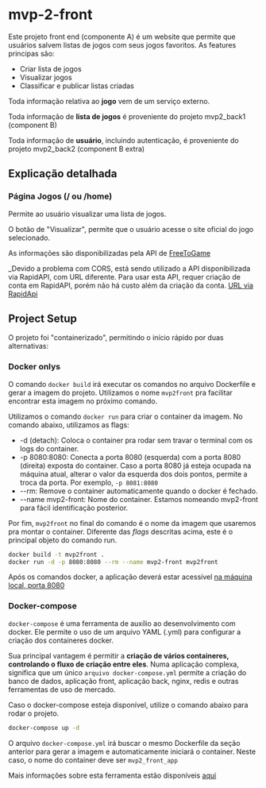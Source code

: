 # mvp-2-front

Este projeto front end (componente A) é um website que permite que usuários salvem listas de jogos
com seus jogos favoritos. As features principas são:

- Criar lista de jogos
- Visualizar jogos
- Classificar e publicar listas criadas

Toda informação relativa ao **jogo** vem de um serviço externo.

Toda informação de **lista de jogos** é proveniente do projeto mvp2_back1 (component B)

Toda informação de **usuário**, incluindo autenticação, é proveniente do projeto mvp2_back2 (component B extra)

## Explicação detalhada

### Página Jogos (/ ou /home)

Permite ao usuário visualizar uma lista de jogos.

O botão de "Visualizar", permite que o usuário acesse o site oficial do jogo selecionado.

As informações são disponibilizadas pela API de [FreeToGame](https://www.freetogame.com/api-doc)

_Devido a problema com CORS, está sendo utilizado a API disponibilizada via RapidAPI, com URL diferente.
Para usar esta API, requer criação de conta em RapidAPI, porém não há custo além da criação da conta.
[URL via RapidApi](https://rapidapi.com/digiwalls/api/free-to-play-games-database)

## Project Setup

O projeto foi "containerizado", permitindo o início rápido por duas alternativas:

### Docker onlys

O comando `docker build` irá executar os comandos no arquivo Dockerfile e gerar a imagem do projeto.
Utilizamos o nome `mvp2front` pra facilitar encontrar esta imagem no próximo comando.

Utilizamos o comando `docker run` para criar o container da imagem. No comando abaixo, utilizamos as flags:

- -d (detach): Coloca o container pra rodar sem travar o terminal com os logs do container.
- -p 8080:8080: Conecta a porta 8080 (esquerda) com a porta 8080 (direita) exposta do container. Caso a porta 8080 já esteja ocupada na máquina atual, alterar o valor da esquerda dos dois pontos, permite a troca da porta. Por exemplo, `-p 8081:8080`
- --rm: Remove o container automaticamente quando o docker é fechado.
- --name mvp2-front: Nome do container. Estamos nomeando mvp2-front para fácil identificação posterior.

Por fim, `mvp2front` no final do comando é o nome da imagem que usaremos pra montar o container. Diferente das _flags_ descritas acima, este é o principal objeto do comando run.

```sh
docker build -t mvp2front .
docker run -d -p 8080:8080 --rm --name mvp2-front mvp2front
```

Após os comandos docker, a aplicação deverá estar acessível [na máquina local, porta 8080](http://localhost:8080)

### Docker-compose

`docker-compose` é uma ferramenta de auxílio ao desenvolvimento com docker. Ele permite o uso de um arquivo YAML (.yml) para configurar a criação dos containeres docker.

Sua principal vantagem é permitir a **criação de vários containeres, controlando o fluxo de criação entre eles**. Numa aplicação complexa, significa que um único `arquivo docker-compose.yml` permite a criação do banco de dados, aplicação front, aplicação back, nginx, redis e outras ferramentas de uso de mercado.

Caso o docker-compose esteja disponível, utilize o comando abaixo para rodar o projeto.

```sh
docker-compose up -d
```

O arquivo `docker-compose.yml` irá buscar o mesmo Dockerfile da seção anterior para gerar a imagem e automaticamente iniciará o container. Neste caso, o nome do container deve ser `mvp2_front_app`

Mais informações sobre esta ferramenta estão disponíveis [aqui](https://docs.docker.com/compose/)
